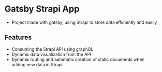 # Gatsby Strapi App
* Project made with gatsby, using Strapi to store data efficiently and easily

## Features
* Consuming the Strapi API using graphQL
* Dynamic data visualization from the API
* Dynamic routing and automatic creation of static documents when adding new data in Strapi